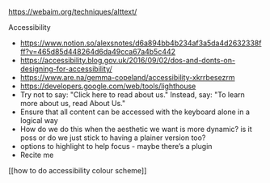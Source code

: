 https://webaim.org/techniques/alttext/

Accessibility

- https://www.notion.so/alexsnotes/d6a894bb4b234af3a5da4d2632338fff?v=465d85d448264d6da49cca67a4b5c442
- https://accessibility.blog.gov.uk/2016/09/02/dos-and-donts-on-designing-for-accessibility/
- https://www.are.na/gemma-copeland/accessibility-xkrrbesezrm
- https://developers.google.com/web/tools/lighthouse
- Try not to say: "Click here to read about us." Instead, say: "To learn more about us, read About Us."
- Ensure that all content can be accessed with the keyboard alone in a logical way
- How do we do this when the aesthetic we want is more dynamic? is it poss or do we just stick to having a plainer version too?
- options to highlight to help focus - maybe there’s a plugin
- Recite me

[[how to do accessibility colour scheme]]
